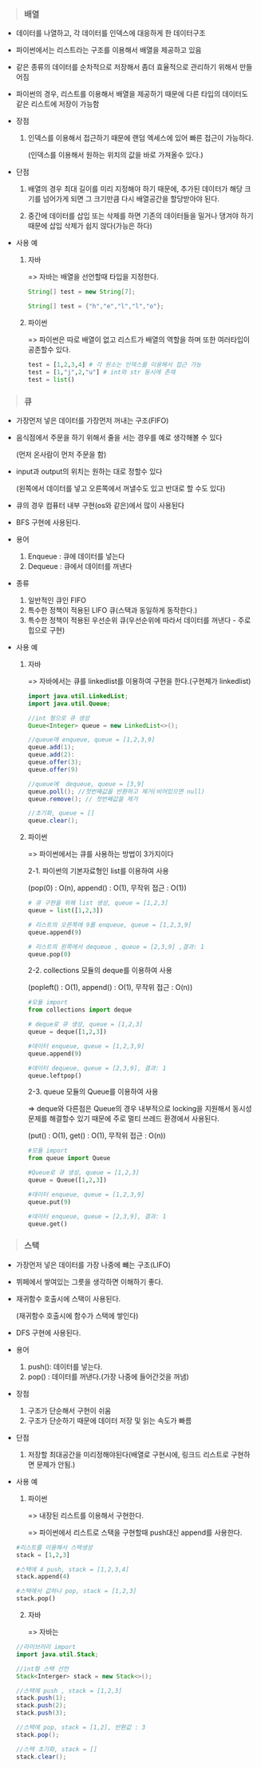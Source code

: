 > ### 배열

- 데이터를 나열하고, 각 데이터를 인덱스에 대응하게 한 데이터구조
- 파이썬에서는 리스트라는 구조를 이용해서 배열을 제공하고 있음
- 같은 종류의 데이터를 순차적으로 저장해서 좀더 효율적으로 관리하기 위해서 만들어짐
- 파이썬의 경우, 리스트를 이용해서 배열을 제공하기 때문에 다른 타입의 데이터도 같은 리스트에 저장이 가능함

- 장점

  1. 인덱스를 이용해서 접근하기 때문에 랜덤 엑세스에 있어 빠른 접근이 가능하다.

     (인덱스를 이용해서 원하는 위치의 값을 바로 가져올수 있다.)

- 단점

  1. 배열의 경우 최대 길이를 미리 지정해야 하기 때문에, 추가된 데이터가 해당 크기를 넘어가게 되면 그 크기만큼 다시 배열공간을 할당받아야 된다.

  2. 중간에 데이터를 삽입 또는 삭제를 하면 기존의 데이터들을 밀거나 댕겨야 하기 때문에 삽입 삭제가 쉽지 않다(가능은 하다)

- 사용 예

  1. 자바

     => 자바는 배열을 선언할때 타입을 지정한다.

     ```java
     String[] test = new String[7];

     String[] test = {"h","e","l","l","o"};
     ```

  2. 파이썬

     => 파이썬은 따로 배열이 없고 리스트가 배열의 역할을 하며 또한 여러타입이 공존할수 있다.

     ```python
     test = [1,2,3,4] # 각 원소는 인덱스를 이용해서 접근 가능
     test = [1,"j",2,"u"] # int와 str 동시에 존재
     test = list()
     ```

> ### 큐

- 가장먼저 넣은 데이터를 가장먼저 꺼내는 구조(FIFO)
- 음식점에서 주문을 하기 위해서 줄을 서는 경우를 예로 생각해볼 수 있다

  (먼저 온사람이 먼저 주문을 함)

- input과 output의 위치는 원하는 대로 정할수 있다

  (왼쪽에서 데이터를 넣고 오른쪽에서 꺼낼수도 있고 반대로 할 수도 있다)

- 큐의 경우 컴퓨터 내부 구현(os와 같은)에서 많이 사용된다

- BFS 구현에 사용된다.

- 용어

  1. Enqueue : 큐에 데이터를 넣는다
  2. Dequeue : 큐에서 데이터를 꺼낸다

- 종류

  1. 일반적인 큐인 FIFO
  2. 특수한 정책이 적용된 LIFO 큐(스택과 동일하게 동작한다.)
  3. 특수한 정책이 적용된 우선순위 큐(우선순위에 따라서 데이터를 꺼낸다 - 주로 힙으로 구현)

- 사용 예

  1. 자바

     => 자바에서는 큐를 linkedlist를 이용하여 구현을 한다.(구현체가 linkedlist)

     ```java
     import java.util.LinkedList;
     import java.util.Queue;

     //int 형으로 큐 생성
     Queue<Integer> queue = new LinkedList<>();

     //queue에 enqueue, queue = [1,2,3,9]
     queue.add(1);
     queue.add(2):
     queue.offer(3);
     queue.offer(9)

     //queue에  dequeue, queue = [3,9]
     queue.poll(); //첫번째값을 반환하고 제거(비어있으면 null)
     queue.remove(); // 첫번째값을 제거

     //초기화, queue = []
     queue.clear();

     ```

  2. 파이썬

     => 파이썬에서는 큐를 사용하는 방법이 3가지이다

     2-1. 파이썬의 기본자료형인 list를 이용하여 사용

     (pop(0) : O(n), append() : O(1), 무작위 접근 : O(1))

     ```python
     # 큐 구현을 위해 list 생성, queue = [1,2,3]
     queue = list([1,2,3])

     # 리스트의 오른쪽에 9를 enqueue, queue = [1,2,3,9]
     queue.append(9)

     # 리스트의 왼쪽에서 dequeue , queue = [2,3,9] ,결과: 1
     queue.pop(0)
     ```

     2-2. collections 모듈의 deque를 이용하여 사용

     (popleft() : O(1), append() : O(1), 무작위 접근 : O(n))

     ```python
     #모듈 import
     from collections import deque

     # deque로 큐 생성, queue = [1,2,3]
     queue = deque([1,2,3])

     #데이터 enqueue, queue = [1,2,3,9]
     queue.append(9)

     #데이터 dequeue, queue = [2,3,9], 결과: 1
     queue.leftpop()
     ```

     2-3. queue 모듈의 Queue를 이용하여 사용

     => deque와 다른점은 Queue의 경우 내부적으로 locking을 지원해서 동시성 문제를 해결할수 있기 때문에 주로 멀티 쓰레드 환경에서 사용된다.

     (put() : O(1), get() : O(1), 무작위 접근 : O(n))

     ```python
     #모듈 import
     from queue import Queue

     #Queue로 큐 생성, queue = [1,2,3]
     queue = Queue([1,2,3])

     #데이터 enqueue, queue = [1,2,3,9]
     queue.put(9)

     #데이터 enqueue, queue = [2,3,9], 결과: 1
     queue.get()

     ```

> ### 스택

- 가장먼저 넣은 데이터를 가장 나중에 뺴는 구조(LIFO)

- 뷔페에서 쌓여있는 그릇을 생각하면 이해하기 좋다.

- 재귀함수 호출시에 스택이 사용된다.

  (재귀함수 호출시에 함수가 스택에 쌓인다)

- DFS 구현에 사용된다.

- 용어

  1. push(): 데이터를 넣는다.
  2. pop() : 데이터를 꺼낸다.(가장 나중에 들어간것을 꺼냄)

- 장점

  1. 구조가 단순해서 구현이 쉬움
  2. 구조가 단순하기 때문에 데이터 저장 및 읽는 속도가 빠름

- 단점

  1. 저장할 최대공간을 미리정해야된다(배열로 구현시에, 링크드 리스트로 구현하면 문제가 안됨.)

- 사용 예

  1. 파이썬

     => 내장된 리스트를 이용해서 구현한다.

     => 파이썬에서 리스트로 스택을 구현할때 push대신 append를 사용한다.

  ```python
  #리스트를 이용해서 스택생성
  stack = [1,2,3]

  #스택에 4 push, stack = [1,2,3,4]
  stack.append(4)

  #스택에서 값하나 pop, stack = [1,2,3]
  stack.pop()
  ```

  2. 자바

     => 자바는

  ```java
  //라이브러리 import
  import java.util.Stack;

  //int형 스택 선언
  Stack<Interger> stack = new Stack<>();

  //스택에 push , stack = [1,2,3]
  stack.push(1);
  stack.push(2);
  stack.push(3);

  //스택에 pop, stack = [1,2], 반환값 : 3
  stack.pop();

  //스택 초기화, stack = []
  stack.clear();

  ```
